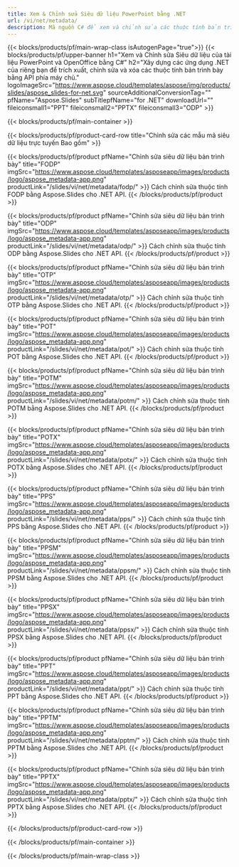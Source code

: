 ```yaml
---
title: Xem & Chỉnh sửa Siêu dữ liệu PowerPoint bằng .NET
url: /vi/net/metadata/
description: Mã nguồn C# để xem và chỉnh sửa các thuộc tính bản trình bày
---
```


{{< blocks/products/pf/main-wrap-class isAutogenPage="true">}}
{{< blocks/products/pf/upper-banner h1="Xem và Chỉnh sửa Siêu dữ liệu của tài liệu PowerPoint và OpenOffice bằng C#" h2="Xây dựng các ứng dụng .NET của riêng bạn để trích xuất, chỉnh sửa và xóa các thuộc tính bản trình bày bằng API phía máy chủ." logoImageSrc="https://www.aspose.cloud/templates/aspose/img/products/slides/aspose_slides-for-net.svg" sourceAdditionalConversionTag="" pfName="Aspose.Slides" subTitlepfName="for .NET" downloadUrl="" fileiconsmall1="PPT" fileiconsmall2="PPTX" fileiconsmall3="ODP" >}}

{{< blocks/products/pf/main-container >}}

{{< blocks/products/pf/product-card-row title="Chỉnh sửa các mẫu mã siêu dữ liệu trực tuyến Bao gồm" >}}

{{< blocks/products/pf/product pfName="Chỉnh sửa siêu dữ liệu bản trình bày" title="FODP" imgSrc="https://www.aspose.cloud/templates/asposeapp/images/products/logo/aspose_metadata-app.png" productLink="/slides/vi/net/metadata/fodp/" >}}
Cách chỉnh sửa thuộc tính FODP bằng Aspose.Slides cho .NET API.
{{< /blocks/products/pf/product >}}

{{< blocks/products/pf/product pfName="Chỉnh sửa siêu dữ liệu bản trình bày" title="ODP" imgSrc="https://www.aspose.cloud/templates/asposeapp/images/products/logo/aspose_metadata-app.png" productLink="/slides/vi/net/metadata/odp/" >}}
Cách chỉnh sửa thuộc tính ODP bằng Aspose.Slides cho .NET API.
{{< /blocks/products/pf/product >}}

{{< blocks/products/pf/product pfName="Chỉnh sửa siêu dữ liệu bản trình bày" title="OTP" imgSrc="https://www.aspose.cloud/templates/asposeapp/images/products/logo/aspose_metadata-app.png" productLink="/slides/vi/net/metadata/otp/" >}}
Cách chỉnh sửa thuộc tính OTP bằng Aspose.Slides cho .NET API.
{{< /blocks/products/pf/product >}}

{{< blocks/products/pf/product pfName="Chỉnh sửa siêu dữ liệu bản trình bày" title="POT" imgSrc="https://www.aspose.cloud/templates/asposeapp/images/products/logo/aspose_metadata-app.png" productLink="/slides/vi/net/metadata/pot/" >}}
Cách chỉnh sửa thuộc tính POT bằng Aspose.Slides cho .NET API.
{{< /blocks/products/pf/product >}}

{{< blocks/products/pf/product pfName="Chỉnh sửa siêu dữ liệu bản trình bày" title="POTM" imgSrc="https://www.aspose.cloud/templates/asposeapp/images/products/logo/aspose_metadata-app.png" productLink="/slides/vi/net/metadata/potm/" >}}
Cách chỉnh sửa thuộc tính POTM bằng Aspose.Slides cho .NET API.
{{< /blocks/products/pf/product >}}

{{< blocks/products/pf/product pfName="Chỉnh sửa siêu dữ liệu bản trình bày" title="POTX" imgSrc="https://www.aspose.cloud/templates/asposeapp/images/products/logo/aspose_metadata-app.png" productLink="/slides/vi/net/metadata/potx/" >}}
Cách chỉnh sửa thuộc tính POTX bằng Aspose.Slides cho .NET API.
{{< /blocks/products/pf/product >}}

{{< blocks/products/pf/product pfName="Chỉnh sửa siêu dữ liệu bản trình bày" title="PPS" imgSrc="https://www.aspose.cloud/templates/asposeapp/images/products/logo/aspose_metadata-app.png" productLink="/slides/vi/net/metadata/pps/" >}}
Cách chỉnh sửa thuộc tính PPS bằng Aspose.Slides cho .NET API.
{{< /blocks/products/pf/product >}}

{{< blocks/products/pf/product pfName="Chỉnh sửa siêu dữ liệu bản trình bày" title="PPSM" imgSrc="https://www.aspose.cloud/templates/asposeapp/images/products/logo/aspose_metadata-app.png" productLink="/slides/vi/net/metadata/ppsm/" >}}
Cách chỉnh sửa thuộc tính PPSM bằng Aspose.Slides cho .NET API.
{{< /blocks/products/pf/product >}}

{{< blocks/products/pf/product pfName="Chỉnh sửa siêu dữ liệu bản trình bày" title="PPSX" imgSrc="https://www.aspose.cloud/templates/asposeapp/images/products/logo/aspose_metadata-app.png" productLink="/slides/vi/net/metadata/ppsx/" >}}
Cách chỉnh sửa thuộc tính PPSX bằng Aspose.Slides cho .NET API.
{{< /blocks/products/pf/product >}}

{{< blocks/products/pf/product pfName="Chỉnh sửa siêu dữ liệu bản trình bày" title="PPT" imgSrc="https://www.aspose.cloud/templates/asposeapp/images/products/logo/aspose_metadata-app.png" productLink="/slides/vi/net/metadata/ppt/" >}}
Cách chỉnh sửa thuộc tính PPT bằng Aspose.Slides cho .NET API.
{{< /blocks/products/pf/product >}}

{{< blocks/products/pf/product pfName="Chỉnh sửa siêu dữ liệu bản trình bày" title="PPTM" imgSrc="https://www.aspose.cloud/templates/asposeapp/images/products/logo/aspose_metadata-app.png" productLink="/slides/vi/net/metadata/pptm/" >}}
Cách chỉnh sửa thuộc tính PPTM bằng Aspose.Slides cho .NET API.
{{< /blocks/products/pf/product >}}

{{< blocks/products/pf/product pfName="Chỉnh sửa siêu dữ liệu bản trình bày" title="PPTX" imgSrc="https://www.aspose.cloud/templates/asposeapp/images/products/logo/aspose_metadata-app.png" productLink="/slides/vi/net/metadata/pptx/" >}}
Cách chỉnh sửa thuộc tính PPTX bằng Aspose.Slides cho .NET API.
{{< /blocks/products/pf/product >}}



{{< /blocks/products/pf/product-card-row >}}

{{< /blocks/products/pf/main-container >}}
    
{{< /blocks/products/pf/main-wrap-class >}}
